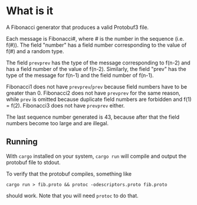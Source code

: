 # What is it

A Fibonacci generator that produces a valid Protobuf3 file.

Each message is Fibonacci#, where # is the number in the sequence (i.e. f(#)).
The field "number" has a field number corresponding to the value of f(#) and a random type.

The field `prevprev` has the type of the message corresponding to f(n-2) and has a field number of the value of f(n-2).
Similarly, the field "prev" has the type of the message for f(n-1) and the field number of f(n-1).

Fibonacci1 does not have `prevprev`/`prev` because field numbers have to be greater than 0.
Fibonacci2 does not have `prevprev` for the same reason, while `prev` is omitted because duplicate field numbers are forbidden and f(1) = f(2).
Fibonacci3 does not have `prevprev` either.

The last sequence number generated is 43, because after that the field numbers become too large and are illegal.

## Running
With `cargo` installed on your system, `cargo run` will compile and output the protobuf file to stdout.

To verify that the protobuf compiles, something like
```
cargo run > fib.proto && protoc -odescriptors.proto fib.proto
```
should work. Note that you will need `protoc` to do that.
